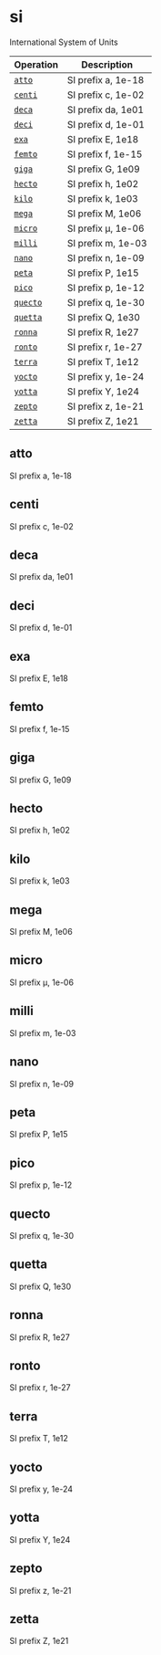 <!-- Document generated by "gen-doc"; DO NOT EDIT -->
# si

International System of Units

| Operation    | Description
|--------------|---------------
| [`atto`](#atto) | SI prefix a, 1e-18
| [`centi`](#centi) | SI prefix c, 1e-02
| [`deca`](#deca) | SI prefix da, 1e01
| [`deci`](#deci) | SI prefix d, 1e-01
| [`exa`](#exa) | SI prefix E, 1e18
| [`femto`](#femto) | SI prefix f, 1e-15
| [`giga`](#giga) | SI prefix G, 1e09
| [`hecto`](#hecto) | SI prefix h, 1e02
| [`kilo`](#kilo) | SI prefix k, 1e03
| [`mega`](#mega) | SI prefix M, 1e06
| [`micro`](#micro) | SI prefix μ, 1e-06
| [`milli`](#milli) | SI prefix m, 1e-03
| [`nano`](#nano) | SI prefix n, 1e-09
| [`peta`](#peta) | SI prefix P, 1e15
| [`pico`](#pico) | SI prefix p, 1e-12
| [`quecto`](#quecto) | SI prefix q, 1e-30
| [`quetta`](#quetta) | SI prefix Q, 1e30
| [`ronna`](#ronna) | SI prefix R, 1e27
| [`ronto`](#ronto) | SI prefix r, 1e-27
| [`terra`](#terra) | SI prefix T, 1e12
| [`yocto`](#yocto) | SI prefix y, 1e-24
| [`yotta`](#yotta) | SI prefix Y, 1e24
| [`zepto`](#zepto) | SI prefix z, 1e-21
| [`zetta`](#zetta) | SI prefix Z, 1e21


## atto

SI prefix a, 1e-18



## centi

SI prefix c, 1e-02



## deca

SI prefix da, 1e01



## deci

SI prefix d, 1e-01



## exa

SI prefix E, 1e18



## femto

SI prefix f, 1e-15



## giga

SI prefix G, 1e09



## hecto

SI prefix h, 1e02



## kilo

SI prefix k, 1e03



## mega

SI prefix M, 1e06



## micro

SI prefix μ, 1e-06



## milli

SI prefix m, 1e-03



## nano

SI prefix n, 1e-09



## peta

SI prefix P, 1e15



## pico

SI prefix p, 1e-12



## quecto

SI prefix q, 1e-30



## quetta

SI prefix Q, 1e30



## ronna

SI prefix R, 1e27



## ronto

SI prefix r, 1e-27



## terra

SI prefix T, 1e12



## yocto

SI prefix y, 1e-24



## yotta

SI prefix Y, 1e24



## zepto

SI prefix z, 1e-21



## zetta

SI prefix Z, 1e21


